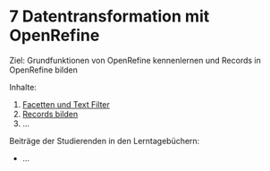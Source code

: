 # 7 Datentransformation mit OpenRefine

Ziel: Grundfunktionen von OpenRefine kennenlernen und Records in OpenRefine bilden

Inhalte:
1. [Facetten und Text Filter](https://felixlohmeier.gitbooks.io/seminar-wir-bauen-uns-einen-bibliothekskatalog/content/07_1_facetten_und_text_filter.html)
2. [Records bilden](https://felixlohmeier.gitbooks.io/seminar-wir-bauen-uns-einen-bibliothekskatalog/content/07_2_records_bilden.html)
3. ...

Beiträge der Studierenden in den Lerntagebüchern:
* ...